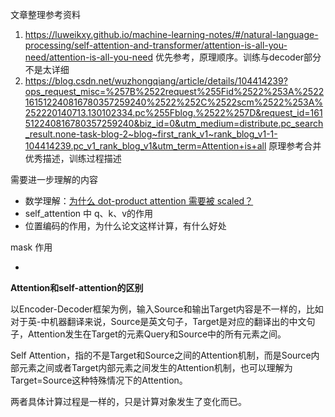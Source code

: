 文章整理参考资料

1. https://luweikxy.github.io/machine-learning-notes/#/natural-language-processing/self-attention-and-transformer/attention-is-all-you-need/attention-is-all-you-need 优先参考，原理顺序。训练与decoder部分不是太详细
2. https://blog.csdn.net/wuzhongqiang/article/details/104414239?ops_request_misc=%257B%2522request%255Fid%2522%253A%2522161512240816780357259240%2522%252C%2522scm%2522%253A%252220140713.130102334.pc%255Fblog.%2522%257D&request_id=161512240816780357259240&biz_id=0&utm_medium=distribute.pc_search_result.none-task-blog-2~blog~first_rank_v1~rank_blog_v1-1-104414239.pc_v1_rank_blog_v1&utm_term=Attention+is+all 原理参考合并优秀描述，训练过程描述

需要进一步理解的内容

- 数学理解：[为什么 dot-product attention 需要被 scaled？](https://blog.csdn.net/qq_37430422/article/details/105042303)
- self_attention 中 q、k、v的作用
- 位置编码的作用，为什么论文这样计算，有什么好处

mask 作用

- 

**Attention和self-attention的区别**

以Encoder-Decoder框架为例，输入Source和输出Target内容是不一样的，比如对于英-中机器翻译来说，Source是英文句子，Target是对应的翻译出的中文句子，Attention发生在Target的元素Query和Source中的所有元素之间。

Self Attention，指的不是Target和Source之间的Attention机制，而是Source内部元素之间或者Target内部元素之间发生的Attention机制，也可以理解为Target=Source这种特殊情况下的Attention。

两者具体计算过程是一样的，只是计算对象发生了变化而已。



